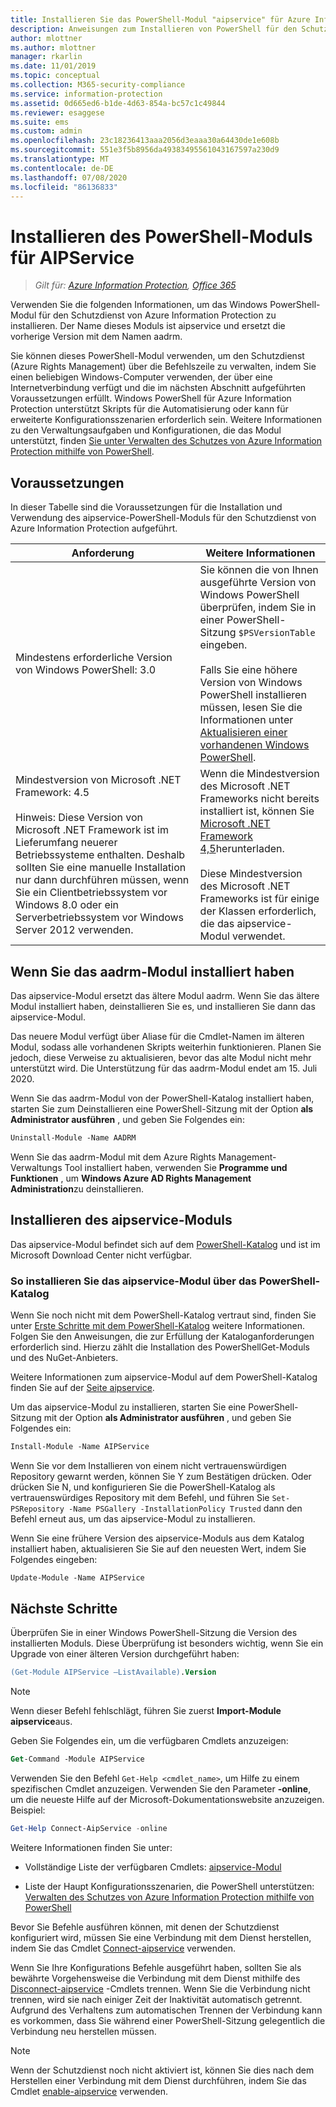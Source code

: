 ```yaml
---
title: Installieren Sie das PowerShell-Modul "aipservice" für Azure Information Protection
description: Anweisungen zum Installieren von PowerShell für den Schutzdienst von Azure Information Protection. Der Name dieses Moduls ist aipservice.
author: mlottner
ms.author: mlottner
manager: rkarlin
ms.date: 11/01/2019
ms.topic: conceptual
ms.collection: M365-security-compliance
ms.service: information-protection
ms.assetid: 0d665ed6-b1de-4d63-854a-bc57c1c49844
ms.reviewer: esaggese
ms.suite: ems
ms.custom: admin
ms.openlocfilehash: 23c18236413aaa2056d3eaaa30a64430de1e608b
ms.sourcegitcommit: 551e3f5b8956da49383495561043167597a230d9
ms.translationtype: MT
ms.contentlocale: de-DE
ms.lasthandoff: 07/08/2020
ms.locfileid: "86136833"
---
```

# <a name="installing-the-aipservice-powershell-module"></a>Installieren des PowerShell-Moduls für AIPService

>*Gilt für: [Azure Information Protection](https://azure.microsoft.com/pricing/details/information-protection), [Office 365](https://download.microsoft.com/download/E/C/F/ECF42E71-4EC0-48FF-AA00-577AC14D5B5C/Azure_Information_Protection_licensing_datasheet_EN-US.pdf)*

Verwenden Sie die folgenden Informationen, um das Windows PowerShell-Modul für den Schutzdienst von Azure Information Protection zu installieren. Der Name dieses Moduls ist aipservice und ersetzt die vorherige Version mit dem Namen aadrm.

Sie können dieses PowerShell-Modul verwenden, um den Schutzdienst (Azure Rights Management) über die Befehlszeile zu verwalten, indem Sie einen beliebigen Windows-Computer verwenden, der über eine Internetverbindung verfügt und die im nächsten Abschnitt aufgeführten Voraussetzungen erfüllt. Windows PowerShell für Azure Information Protection unterstützt Skripts für die Automatisierung oder kann für erweiterte Konfigurationsszenarien erforderlich sein. Weitere Informationen zu den Verwaltungsaufgaben und Konfigurationen, die das Modul unterstützt, finden [Sie unter Verwalten des Schutzes von Azure Information Protection mithilfe von PowerShell](administer-powershell.md).

## <a name="prerequisites"></a>Voraussetzungen

In dieser Tabelle sind die Voraussetzungen für die Installation und Verwendung des aipservice-PowerShell-Moduls für den Schutzdienst von Azure Information Protection aufgeführt.

|Anforderung|Weitere Informationen|
|---------------|--------------------|
|Mindestens erforderliche Version von Windows PowerShell: 3.0|Sie können die von Ihnen ausgeführte Version von Windows PowerShell überprüfen, indem Sie in einer PowerShell-Sitzung `$PSVersionTable` eingeben. <br /><br /> Falls Sie eine höhere Version von Windows PowerShell installieren müssen, lesen Sie die Informationen unter [Aktualisieren einer vorhandenen Windows PowerShell](/powershell/scripting/setup/installing-windows-powershell#upgrading-existing-windows-powershell).|
|Mindestversion von Microsoft .NET Framework: 4.5<br /><br />Hinweis: Diese Version von Microsoft .NET Framework ist im Lieferumfang neuerer Betriebssysteme enthalten. Deshalb sollten Sie eine manuelle Installation nur dann durchführen müssen, wenn Sie ein Clientbetriebssystem vor Windows 8.0 oder ein Serverbetriebssystem vor Windows Server 2012 verwenden.|Wenn die Mindestversion des Microsoft .NET Frameworks nicht bereits installiert ist, können Sie [Microsoft .NET Framework 4,5](https://www.microsoft.com/download/details.aspx?id=30653)herunterladen.<br /><br />Diese Mindestversion des Microsoft .NET Frameworks ist für einige der Klassen erforderlich, die das aipservice-Modul verwendet.|

## <a name="if-you-have-the-aadrm-module-installed"></a>Wenn Sie das aadrm-Modul installiert haben

Das aipservice-Modul ersetzt das ältere Modul aadrm. Wenn Sie das ältere Modul installiert haben, deinstallieren Sie es, und installieren Sie dann das aipservice-Modul.

Das neuere Modul verfügt über Aliase für die Cmdlet-Namen im älteren Modul, sodass alle vorhandenen Skripts weiterhin funktionieren. Planen Sie jedoch, diese Verweise zu aktualisieren, bevor das alte Modul nicht mehr unterstützt wird. Die Unterstützung für das aadrm-Modul endet am 15. Juli 2020.

Wenn Sie das aadrm-Modul von der PowerShell-Katalog installiert haben, starten Sie zum Deinstallieren eine PowerShell-Sitzung mit der Option **als Administrator ausführen** , und geben Sie Folgendes ein:

```ps
Uninstall-Module -Name AADRM
```

Wenn Sie das aadrm-Modul mit dem Azure Rights Management-Verwaltungs Tool installiert haben, verwenden Sie **Programme und Funktionen** , um **Windows Azure AD Rights Management Administration**zu deinstallieren.

## <a name="how-to-install-the-aipservice-module"></a>Installieren des aipservice-Moduls

Das aipservice-Modul befindet sich auf dem [PowerShell-Katalog](https://www.powershellgallery.com/) und ist im Microsoft Download Center nicht verfügbar.

### <a name="to-install-the-aipservice-module-from-the-powershell-gallery"></a>So installieren Sie das aipservice-Modul über das PowerShell-Katalog

Wenn Sie noch nicht mit dem PowerShell-Katalog vertraut sind, finden Sie unter [Erste Schritte mit dem PowerShell-Katalog](https://docs.microsoft.com/powershell/scripting/gallery/getting-started?view=powershell-6) weitere Informationen. Folgen Sie den Anweisungen, die zur Erfüllung der Kataloganforderungen erforderlich sind. Hierzu zählt die Installation des PowerShellGet-Moduls und des NuGet-Anbieters.

Weitere Informationen zum aipservice-Modul auf dem PowerShell-Katalog finden Sie auf der [Seite aipservice](https://www.powershellgallery.com/packages/AIPService).

Um das aipservice-Modul zu installieren, starten Sie eine PowerShell-Sitzung mit der Option **als Administrator ausführen** , und geben Sie Folgendes ein:

```ps
Install-Module -Name AIPService
```

Wenn Sie vor dem Installieren von einem nicht vertrauenswürdigen Repository gewarnt werden, können Sie Y zum Bestätigen drücken. Oder drücken Sie N, und konfigurieren Sie die PowerShell-Katalog als vertrauenswürdiges Repository mit dem Befehl, und führen Sie `Set-PSRepository -Name PSGallery -InstallationPolicy Trusted` dann den Befehl erneut aus, um das aipservice-Modul zu installieren.  

Wenn Sie eine frühere Version des aipservice-Moduls aus dem Katalog installiert haben, aktualisieren Sie Sie auf den neuesten Wert, indem Sie Folgendes eingeben:

```ps
Update-Module -Name AIPService
```

## <a name="next-steps"></a>Nächste Schritte

Überprüfen Sie in einer Windows PowerShell-Sitzung die Version des installierten Moduls. Diese Überprüfung ist besonders wichtig, wenn Sie ein Upgrade von einer älteren Version durchgeführt haben:

```ps
(Get-Module AIPService –ListAvailable).Version
```

> [!NOTE]
> Wenn dieser Befehl fehlschlägt, führen Sie zuerst **Import-Module aipservice**aus.
> 

Geben Sie Folgendes ein, um die verfügbaren Cmdlets anzuzeigen:

```ps
Get-Command -Module AIPService
```

Verwenden Sie den Befehl `Get-Help <cmdlet_name>`, um Hilfe zu einem spezifischen Cmdlet anzuzeigen. Verwenden Sie den Parameter **-online**, um die neueste Hilfe auf der Microsoft-Dokumentationswebsite anzuzeigen. Beispiel:

```powershell
Get-Help Connect-AipService -online
```

Weitere Informationen finden Sie unter:

- Vollständige Liste der verfügbaren Cmdlets: [aipservice-Modul](/powershell/module/aipservice/?view=azureipps#aipservice)

- Liste der Haupt Konfigurationsszenarien, die PowerShell unterstützen: [Verwalten des Schutzes von Azure Information Protection mithilfe von PowerShell](administer-powershell.md)

Bevor Sie Befehle ausführen können, mit denen der Schutzdienst konfiguriert wird, müssen Sie eine Verbindung mit dem Dienst herstellen, indem Sie das Cmdlet [Connect-aipservice](/powershell/module/aipservice/connect-aipservice) verwenden.

Wenn Sie Ihre Konfigurations Befehle ausgeführt haben, sollten Sie als bewährte Vorgehensweise die Verbindung mit dem Dienst mithilfe des [Disconnect-aipservice](/powershell/module/aipservice/disconnect-aipservice) -Cmdlets trennen. Wenn Sie die Verbindung nicht trennen, wird sie nach einiger Zeit der Inaktivität automatisch getrennt. Aufgrund des Verhaltens zum automatischen Trennen der Verbindung kann es vorkommen, dass Sie während einer PowerShell-Sitzung gelegentlich die Verbindung neu herstellen müssen.

> [!NOTE]
> Wenn der Schutzdienst noch nicht aktiviert ist, können Sie dies nach dem Herstellen einer Verbindung mit dem Dienst durchführen, indem Sie das Cmdlet [enable-aipservice](/powershell/module/aipservice/enable-aipservice) verwenden.
